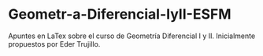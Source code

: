 # Geometr-a-Diferencial-IyII-ESFM
Apuntes en LaTex sobre el curso de Geometría Diferencial I y II. Inicialmente propuestos por Eder Trujillo. 
